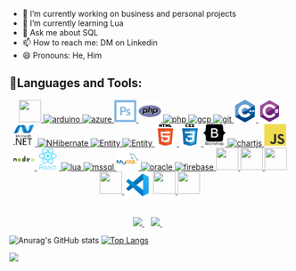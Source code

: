 - 🔭 I’m currently working on business and personal projects
- 🌱 I’m currently learning Lua
- 💬 Ask me about SQL
- 📫 How to reach me: DM on Linkedin
- 😄 Pronouns: He, Him

## 🧰Languages and Tools:
<p align="center">
<a href="https://developer.android.com/studio/" target="_blank"> <img src="https://1.bp.blogspot.com/-LgTa-xDiknI/X4EflN56boI/AAAAAAAAPuk/24YyKnqiGkwRS9-_9suPKkfsAwO4wHYEgCLcBGAsYHQ/s0/image9.png" width="40" height="40"/> </a>
<a href="https://www.arduino.cc/" target="_blank"> <img src="https://cdn.worldvectorlogo.com/logos/arduino-1.svg" alt="arduino" width="40" height="40"/> </a>
<a href="https://azure.microsoft.com/en-in/" target="_blank"> <img src="https://www.vectorlogo.zone/logos/microsoft_azure/microsoft_azure-icon.svg" alt="azure" width="40" height="40"/> </a>
<a href="https://www.photoshop.com/en" target="_blank"> <img src="https://raw.githubusercontent.com/devicons/devicon/master/icons/photoshop/photoshop-line.svg" alt="photoshop" width="40" height="40"/> </a>
<a href="https://www.php.net" target="_blank"> <img src="https://raw.githubusercontent.com/devicons/devicon/master/icons/php/php-original.svg" alt="php" width="40" height="40"/> </a>
<a href="https://www.python.org/" target="_blank"> <img src="https://upload.wikimedia.org/wikipedia/commons/thumb/0/0a/Python.svg/1200px-Python.svg.png" alt="php" width="40" height="40"/> </a>
<a href="https://cloud.google.com" target="_blank"> <img src="https://www.vectorlogo.zone/logos/google_cloud/google_cloud-icon.svg" alt="gcp" width="40" height="40"/> </a>
<a href="https://git-scm.com/" target="_blank"> <img src="https://www.vectorlogo.zone/logos/git-scm/git-scm-icon.svg" alt="git" width="40" height="40"/> </a>
<a href="https://www.w3schools.com/cpp/" target="_blank"> <img src="https://raw.githubusercontent.com/devicons/devicon/master/icons/cplusplus/cplusplus-original.svg" alt="cplusplus" width="40" height="40"/> </a>
<a href="https://www.w3schools.com/cs/" target="_blank"> <img src="https://raw.githubusercontent.com/devicons/devicon/master/icons/csharp/csharp-original.svg" alt="csharp" width="40" height="40"/> </a>
<a href="https://dotnet.microsoft.com/" target="_blank"> <img src="https://raw.githubusercontent.com/devicons/devicon/master/icons/dot-net/dot-net-original-wordmark.svg" alt="dotnet" width="40" height="40"/> </a>
<a href="https://nhibernate.info/" target="_blank"><img src="https://avatars.githubusercontent.com/u/961041?s=280&v=4" alt="NHibernate" width="40" height="40"/> </a>
<a href="https://www.entityframeworktutorial.net/" target="_blank"><img src="https://static.javatpoint.com/tutorial/entity-framework/images/entity-framework-tutorial.png" alt="Entity" width="40" height="40"/> </a>
<a href="https://learn.microsoft.com/en-us/aspnet/core/tutorials/first-mvc-app/start-mvc?WT.mc_id=dotnet-35129-website&view=aspnetcore-7.0&tabs=visual-studio" target="_blank"><img src="https://user-images.githubusercontent.com/58472873/208373789-dfb382d1-cc01-4949-8f7d-4129e2d0b9c7.png" alt="Entity" width="40" height="40"/> </a>
<a href="https://www.w3.org/html/" target="_blank"> <img src="https://raw.githubusercontent.com/devicons/devicon/master/icons/html5/html5-original-wordmark.svg" alt="html5" width="40" height="40"/> </a>
<a href="https://www.w3schools.com/css/" target="_blank"> <img src="https://raw.githubusercontent.com/devicons/devicon/master/icons/css3/css3-original-wordmark.svg" alt="css3" width="40" height="40"/> </a>
<a href="https://getbootstrap.com" target="_blank"> <img src="https://raw.githubusercontent.com/devicons/devicon/master/icons/bootstrap/bootstrap-plain-wordmark.svg" alt="bootstrap" width="40" height="40"/> </a>
<a href="https://www.chartjs.org" target="_blank"> <img src="https://www.chartjs.org/media/logo-title.svg" alt="chartjs" width="40" height="40"/> </a> 
<a href="https://developer.mozilla.org/en-US/docs/Web/JavaScript" target="_blank"> <img src="https://raw.githubusercontent.com/devicons/devicon/master/icons/javascript/javascript-original.svg" alt="javascript" width="40" height="40"/> </a>
<a href="https://nodejs.org" target="_blank"> <img src="https://raw.githubusercontent.com/devicons/devicon/master/icons/nodejs/nodejs-original-wordmark.svg" alt="nodejs" width="40" height="40"/> </a>
<a href="https://reactjs.org/" target="_blank"> <img src="https://raw.githubusercontent.com/devicons/devicon/master/icons/react/react-original-wordmark.svg" alt="react" width="40" height="40"/> </a>
<a href="https://www.lua.org/" target="_blank"> <img src="https://img.gta5-mods.com/q85-w800/images/lua-plugin-for-script-hook-v/72e11e-Lua-logo-nolabel.jpg" alt="lua" width="40" height="40"/> </a>
<a href="https://www.microsoft.com/en-us/sql-server" target="_blank"> <img src="https://logowik.com/content/uploads/images/microsoft-sql-server4529.jpg" alt="mssql" width="40" height="40"/> </a> <a href="https://www.mysql.com/" target="_blank"> <img src="https://raw.githubusercontent.com/devicons/devicon/master/icons/mysql/mysql-original-wordmark.svg" alt="mysql" width="40" height="40"/> </a>
<a href="https://www.oracle.com/index.html" target="_blank"> <img src="https://user-images.githubusercontent.com/58472873/173752682-59e1a9ed-c1ea-4073-a361-c5aef2d26f07.png" alt="oracle" width="40" height="40"/> </a>
<a href="https://firebase.google.com/" target="_blank"> <img src="https://www.vectorlogo.zone/logos/firebase/firebase-icon.svg" alt="firebase" width="40" height="40"/> </a>
<a href="https://www.postgresql.org/" target="_blank"> <img src="https://upload.wikimedia.org/wikipedia/commons/thumb/2/29/Postgresql_elephant.svg/1200px-Postgresql_elephant.svg.png" width="40" height="40"/> </a>
<a href="https://mariadb.org/" target="_blank"> <img src="https://mariadb.org/wp-content/uploads/2019/01/cropped-mariadb_org_rgb_v-2.png" width="40" height="40"/> </a>
<a href="https://www.teradata.com/Products/Software/Database" target="_blank"> <img src="https://connectoricons-prod.azureedge.net/releases/v1.0.1578/1.0.1578.2813/teradata/icon.png" width="40" height="40"/> </a>
<a href="https://www.sqlite.org/index.html" target="_blank"> <img src="https://user-images.githubusercontent.com/58472873/162891846-d1e6e67f-6134-4439-887a-9fb94118afe4.png" width="40" height="40"/> </a>
<img src="https://raw.githubusercontent.com/github/explore/80688e429a7d4ef2fca1e82350fe8e3517d3494d/topics/visual-studio-code/visual-studio-code.png" alt="VS Code" height="40" style="vertical-align:top; margin:4px">
<a href="https://www.linux.org/" target="_blank"> <img src="https://upload.wikimedia.org/wikipedia/commons/thumb/3/35/Tux.svg/1200px-Tux.svg.png" width="40" height="40"/> </a>
<a href="https://www.kali.org/" target="_blank"> <img src="https://res.cloudinary.com/practicaldev/image/fetch/s--xIh62QvK--/c_imagga_scale,f_auto,fl_progressive,h_900,q_auto,w_1600/https://dev-to-uploads.s3.amazonaws.com/uploads/articles/tps8yqrc42qayb4gmfyd.png" width="40" height="40"/> </a>
 <br>
 <br>
 <br>
<a href="https://www.hackerrank.com/certificates/4334a9fbccf8" target="_blank"> <img src="https://img.shields.io/badge/-Hackerrank-2EC866?style=for-the-badge&logo=HackerRank&logoColor=white" />        
  </a>&nbsp;&nbsp;
<a href="https://www.linkedin.com/in/alexander-boev-66055a263/" target="_blank"> <img src="https://img.shields.io/badge/LinkedIn-0077B5?style=for-the-badge&logo=linkedin&logoColor=white" />        
</a>&nbsp;&nbsp;

![Anurag's GitHub stats](https://github-readme-stats.vercel.app/api?username=superalex-dev&show_icons=true&theme=radical)
[![Top Langs](https://github-readme-stats.vercel.app/api/top-langs/?username=superalex-dev&layout=compact)](https://github.com/ivan-iliev)

![](https://komarev.com/ghpvc/?username=your-github-superalex-dev&color=green)

</p>

<br>

<br>



